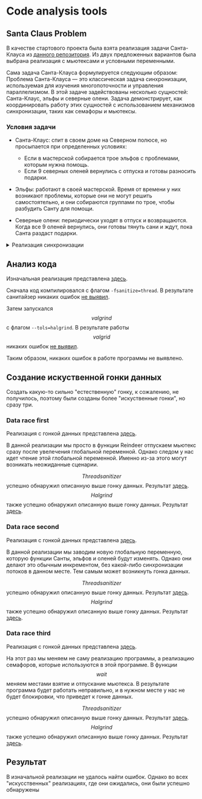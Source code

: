 # Code analysis tools

## Santa Claus Problem
В качестве стартового проекта была взята реализация задачи Санта-Клауса из [данного репозитория](https://github.com/mussaiin/Santa-Claus-Problem). Из двух предложенных вариантов была выбрана реализация с мьютексами и условными переменными.

Сама задача Санта-Клауса формулируется следующим образом: Проблема Санта-Клауса — это классическая задача синхронизации, используемая для изучения многопоточности и управления параллелизмом. В этой задаче задействованы несколько сущностей: Санта-Клаус, эльфы и северные олени. Задача демонстрирует, как координировать работу этих сущностей с использованием механизмов синхронизации, таких как семафоры и мьютексы.

### Условия задачи
- Санта-Клаус: спит в своем доме на Северном полюсе, но просыпается при определенных условиях:
  - Если в мастерской собирается трое эльфов с проблемами, которым нужна помощь.
  - Если 9 северных оленей вернулись с отпуска и готовы разносить подарки.


- Эльфы: работают в своей мастерской. Время от времени у них возникают проблемы, которые они не могут решить самостоятельно, и они собираются группами по трое, чтобы разбудить Санту для помощи.


- Северные олени: периодически уходят в отпуск и возвращаются. Когда все 9 оленей вернулись, они готовы тянуть сани и ждут, пока Санта раздаст подарки.
<details>
<summary>Реализация синхронизации</summary>

Для решения задачи используются примитивы синхронизации, такие как семафоры (реализованные, с помощью мьютексов и условных переменных) и мьютексы. Примерный алгоритм может быть таким:

- Мьютекс для синхронизации состояния Санты: для предотвращения одновременного обращения к Сантен для помощи эльфов и запряжки оленей.

- Семафоры для групп эльфов и оленей:

  - Эльфы: семафор для контроля числа эльфов, которые могут одновременно обращаться за помощью.
  - Олени: семафор для ожидания возвращения всех оленей с отпуска.
</details>

## Анализ кода

Изначальная реализация представлена [здесь](./santa-claus-problem).

Сначала код компилировался с флагом `-fsanitize=thread`. В результате санитайзер никаких ошибок [не выявил](./santa-claus-problem/results/threadsanitizer.txt).

Затем запускался $$valgrind$$ с флагом `--tols=halgrind`. В результате работы $$valgrid$$ никаких ошибок [не выявил](./santa-claus-problem/results/helgrind.jpg).

Таким образом, никаких ошибок в работе программы не выявлено.

## Создание искуственной гонки данных

Создать какую-то сильно "естественную" гонку, к сожалению, не получилось, поэтому были созданы более "искуственные гонки", но сразу три.

### Data race first
Реализация с гонкой данных представлена [здесь](./santa-claus-problem-data-race-first).

В данной реализации мы просто в функции Reindeer отпускаем мьютекс сразу после увелечения глобальной переменной. Однако следом у нас идет чтение этой глобальной переменной. Именно из-за этого могут возникать неожиданные сценарии.

$$Thread sanitizer$$ успешно обнаружил описанную выше гонку данных. Результат [здесь](./santa-claus-problem-data-race-first/results/threadsanitizer.txt).
$$Halgrind$$ также успешно обнаружил описанную выше гонку данных. Результат [здесь](./santa-claus-problem-data-race-first/results/helgrind.jpg).

### Data race second
Реализация с гонкой данных представлена [здесь](./santa-claus-problem-data-race-second).

В данной реализации мы заводим новую глобальную переменную, которую функции Санты, эльфов и оленей будут изменять. Однако они делают это обычным инкрементом, без какой-либо синхронизации потоков в данном месте. Тем самым может возникнуть гонка данных.

$$Thread sanitizer$$ успешно обнаружил описанную выше гонку данных. Результат [здесь](./santa-claus-problem-data-race-second/results/threadsanitizer.txt).
$$Halgrind$$ также успешно обнаружил описанную выше гонку данных. Результат [здесь](./santa-claus-problem-data-race-second/results/).

### Data race third
Реализация с гонкой данных представлена [здесь](./santa-claus-problem-data-race-third).

На этот раз мы меняем не саму реализацию программы, а реализацию семафоров, которые используются в этой программе. В функции $$wait$$ меняем местами взятие и отпускание мьютекса. В результате программа будет работать неправильно, и в нужном месте у нас не будет блокировки, что приведет к гонке данных.

$$Thread sanitizer$$ успешно обнаружил описанную выше гонку данных. Результат [здесь](./santa-claus-problem-data-race-third/results/threadsanitizer.txt).
$$Halgrind$$ также успешно обнаружил описанную выше гонку данных. Результат [здесь](./santa-claus-problem-data-race-third/results/).

## Результат

В изначальной реализации не удалось найти ошибок. Однако во всех "искусственных" реализациях, где они ожидались, они были успешно обнаружены
